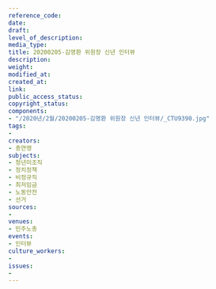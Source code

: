 ```yaml
---
reference_code: 
date: 
draft: 
level_of_description: 
media_type: 
title: 20200205-김명환 위원장 신년 인터뷰
description: 
weight: 
modified_at: 
created_at: 
link: 
public_access_status: 
copyright_status: 
components:
- "/2020년/2월/20200205-김명환 위원장 신년 인터뷰/_CTU9390.jpg"
tags:
- 
creators:
- 총연맹
subjects:
- 청년미조직
- 정치정책
- 비정규직
- 최저임금
- 노동안전
- 선거
sources:
- 
venues:
- 민주노총
events:
- 인터뷰
culture_workers:
- 
issues:
- 
---
```

